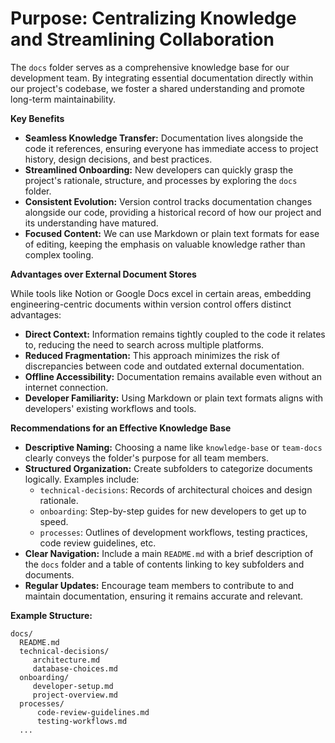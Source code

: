# **Purpose: Centralizing Knowledge and Streamlining Collaboration** 

The `docs` folder serves as a comprehensive knowledge base for our development team.  By integrating essential documentation directly within our project's codebase, we foster a shared understanding and promote long-term maintainability.

**Key Benefits**

* **Seamless Knowledge Transfer:** Documentation lives alongside the code it references, ensuring everyone has immediate access to project history, design decisions, and best practices.
* **Streamlined Onboarding:** New developers can quickly grasp the project's rationale, structure, and processes by exploring the `docs` folder.
* **Consistent Evolution:** Version control tracks documentation changes alongside our code, providing a historical record of how our project and its understanding have matured.
* **Focused Content:** We can use Markdown or plain text formats for ease of editing, keeping the emphasis on valuable knowledge rather than complex tooling.

**Advantages over External Document Stores**

While tools like Notion or Google Docs excel in certain areas, embedding engineering-centric documents within version control offers distinct advantages:

* **Direct Context:** Information remains tightly coupled to the code it relates to, reducing the need to search across multiple platforms.
* **Reduced Fragmentation:**  This approach minimizes the risk of discrepancies between code and outdated external documentation.
* **Offline Accessibility:** Documentation remains available even without an internet connection.
* **Developer Familiarity:**  Using Markdown or plain text formats aligns with developers' existing workflows and tools.


**Recommendations for an Effective Knowledge Base**

* **Descriptive Naming:**  Choosing a name like `knowledge-base` or `team-docs` clearly conveys the folder's purpose for all team members.
* **Structured Organization:**  Create subfolders to categorize documents logically. Examples include:
    * `technical-decisions`: Records of architectural choices and design rationale.
    * `onboarding`:  Step-by-step guides for new developers to get up to speed.
    * `processes`:  Outlines of development workflows, testing practices, code review guidelines, etc.
* **Clear Navigation:**  Include a main `README.md` with a brief description of the `docs` folder and a table of contents linking to key subfolders and documents.
* **Regular Updates:**  Encourage team members to contribute to and maintain documentation, ensuring it remains accurate and relevant.

**Example Structure:**

```
docs/     
  README.md
  technical-decisions/
     architecture.md
     database-choices.md
  onboarding/
     developer-setup.md
     project-overview.md
  processes/
      code-review-guidelines.md
      testing-workflows.md
  ...
```
